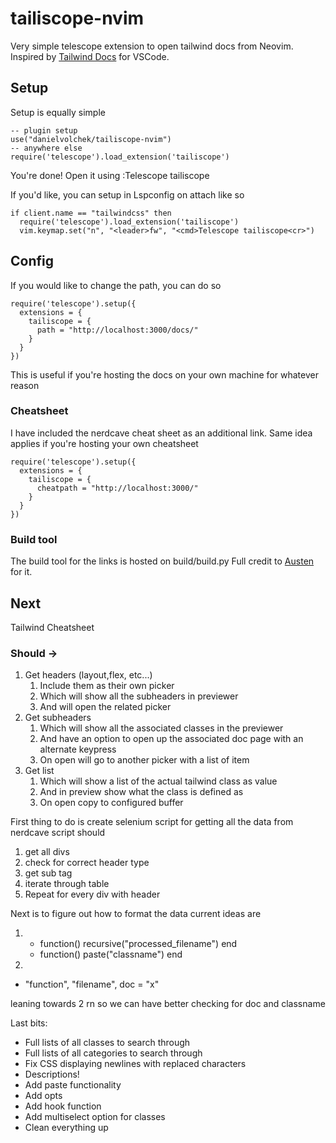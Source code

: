 # tailiscope-nvim

Very simple telescope extension to open tailwind docs from Neovim. Inspired by [Tailwind Docs](https://github.com/austenc/vscode-tailwind-docs) for VSCode.

## Setup

Setup is equally simple

```
-- plugin setup
use("danielvolchek/tailiscope-nvim")
-- anywhere else
require('telescope').load_extension('tailiscope')
```

You're done!
Open it using :Telescope tailiscope

If you'd like, you can setup in Lspconfig on attach like so

```
if client.name == "tailwindcss" then
  require('telescope').load_extension('tailiscope')
  vim.keymap.set("n", "<leader>fw", "<cmd>Telescope tailiscope<cr>")
```

## Config

If you would like to change the path, you can do so

```
require('telescope').setup({
  extensions = {
    tailiscope = {
      path = "http://localhost:3000/docs/"
    }
  }
})
```

This is useful if you're hosting the docs on your own machine for whatever reason

### Cheatsheet

I have included the nerdcave cheat sheet as an additional link. Same idea applies if you're hosting your own cheatsheet

```
require('telescope').setup({
  extensions = {
    tailiscope = {
      cheatpath = "http://localhost:3000/"
    }
  }
})
```

### Build tool

The build tool for the links is hosted on build/build.py
Full credit to [Austen](https://github.com/austenc/vscode-tailwind-docs/blob/master/build/build.py) for it.

## Next

Tailwind Cheatsheet

### Should ->

1. Get headers (layout,flex, etc...)
   1. Include them as their own picker
   1. Which will show all the subheaders in previewer
   1. And will open the related picker
1. Get subheaders
   1. Which will show all the associated classes in the previewer
   1. And have an option to open up the associated doc page with an alternate keypress
   1. On open will go to another picker with a list of item
1. Get list
   1. Which will show a list of the actual tailwind class as value
   1. And in preview show what the class is defined as
   1. On open copy to configured buffer

First thing to do is create selenium script for getting all the data from nerdcave
script should

1. get all divs
2. check for correct header type
3. get sub tag
4. iterate through table
5. Repeat for every div with header

Next is to figure out how to format the data
current ideas are

1.  - function() recursive("processed_filename") end
    - function() paste("classname") end
2.

- "function", "filename", doc = "x"

leaning towards 2 rn so we can have better checking for doc and classname

Last bits:

- Full lists of all classes to search through
- Full lists of all categories to search through
- Fix CSS displaying newlines with replaced characters
- Descriptions!
- Add paste functionality
- Add opts
- Add hook function
- Add multiselect option for classes
- Clean everything up
